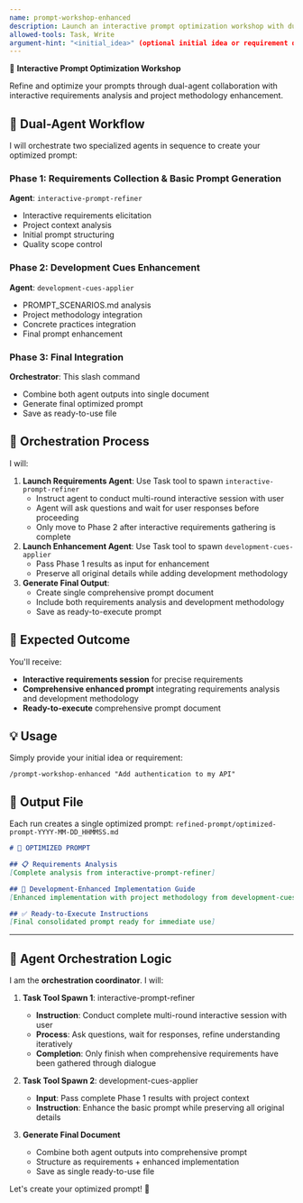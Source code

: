 ```yaml
---
name: prompt-workshop-enhanced
description: Launch an interactive prompt optimization workshop with dual-agent orchestration. Uses Task tool to coordinate interactive-prompt-refiner and development-cues-applier in sequence for optimal prompt generation with Development Cues integration. Outputs single optimized prompt document.
allowed-tools: Task, Write
argument-hint: "<initial_idea>" (optional initial idea or requirement description)
---
```


🎯 **Interactive Prompt Optimization Workshop**

Refine and optimize your prompts through dual-agent collaboration with interactive requirements analysis and project methodology enhancement.

## 🔄 Dual-Agent Workflow

I will orchestrate two specialized agents in sequence to create your optimized prompt:

### Phase 1: Requirements Collection & Basic Prompt Generation
**Agent**: `interactive-prompt-refiner`
- Interactive requirements elicitation
- Project context analysis  
- Initial prompt structuring
- Quality scope control

### Phase 2: Development Cues Enhancement
**Agent**: `development-cues-applier`  
- PROMPT_SCENARIOS.md analysis
- Project methodology integration
- Concrete practices integration
- Final prompt enhancement

### Phase 3: Final Integration
**Orchestrator**: This slash command
- Combine both agent outputs into single document
- Generate final optimized prompt
- Save as ready-to-use file

## 🎯 Orchestration Process

I will:
1. **Launch Requirements Agent**: Use Task tool to spawn `interactive-prompt-refiner`
   - Instruct agent to conduct multi-round interactive session with user
   - Agent will ask questions and wait for user responses before proceeding
   - Only move to Phase 2 after interactive requirements gathering is complete
2. **Launch Enhancement Agent**: Use Task tool to spawn `development-cues-applier`
   - Pass Phase 1 results as input for enhancement
   - Preserve all original details while adding development methodology
3. **Generate Final Output**: 
   - Create single comprehensive prompt document
   - Include both requirements analysis and development methodology
   - Save as ready-to-execute prompt

## 🚀 Expected Outcome

You'll receive:
- **Interactive requirements session** for precise requirements
- **Comprehensive enhanced prompt** integrating requirements analysis and development methodology
- **Ready-to-execute** comprehensive prompt document

## 💡 Usage

Simply provide your initial idea or requirement:

```
/prompt-workshop-enhanced "Add authentication to my API"
```

## 📄 Output File

Each run creates a single optimized prompt: `refined-prompt/optimized-prompt-YYYY-MM-DD_HHMMSS.md`

```markdown
# 🎯 OPTIMIZED PROMPT

## 📋 Requirements Analysis
[Complete analysis from interactive-prompt-refiner]

## 🚀 Development-Enhanced Implementation Guide
[Enhanced implementation with project methodology from development-cues-applier]

## ✅ Ready-to-Execute Instructions
[Final consolidated prompt ready for immediate use]
```

---

## 🤖 Agent Orchestration Logic

I am the **orchestration coordinator**. I will:

1. **Task Tool Spawn 1**: interactive-prompt-refiner
   - **Instruction**: Conduct complete multi-round interactive session with user
   - **Process**: Ask questions, wait for responses, refine understanding iteratively  
   - **Completion**: Only finish when comprehensive requirements have been gathered through dialogue

2. **Task Tool Spawn 2**: development-cues-applier  
   - **Input**: Pass complete Phase 1 results with project context
   - **Instruction**: Enhance the basic prompt while preserving all original details

3. **Generate Final Document**
   - Combine both agent outputs into comprehensive prompt
   - Structure as requirements + enhanced implementation
   - Save as single ready-to-use file

Let's create your optimized prompt! 🎯